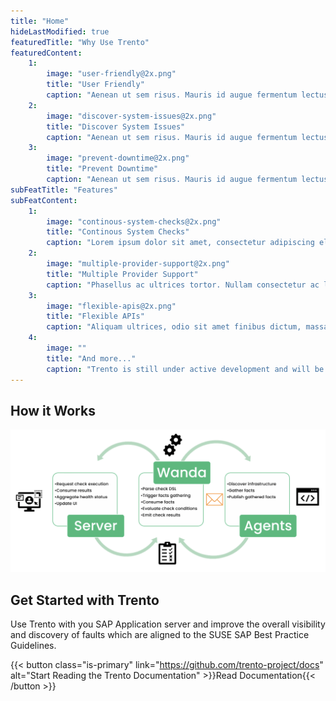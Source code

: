 ```yaml
---
title: "Home"
hideLastModified: true
featuredTitle: "Why Use Trento"
featuredContent:
    1:
        image: "user-friendly@2x.png"
        title: "User Friendly"
        caption: "Aenean ut sem risus. Mauris id augue fermentum lectus placerat tin cidunt."
    2:
        image: "discover-system-issues@2x.png"
        title: "Discover System Issues"
        caption: "Aenean ut sem risus. Mauris id augue fermentum lectus placerat tin cidunt."
    3:
        image: "prevent-downtime@2x.png"
        title: "Prevent Downtime"
        caption: "Aenean ut sem risus. Mauris id augue fermentum lectus placerat tin cidunt."
subFeatTitle: "Features"
subFeatContent:
    1:
        image: "continous-system-checks@2x.png"
        title: "Continous System Checks"
        caption: "Lorem ipsum dolor sit amet, consectetur adipiscing elit. Fusce porttitor, mi vitae varius euismod, tortor erat venenatis orci, ut malesuada lectus arcu quis est."
    2:
        image: "multiple-provider-support@2x.png"
        title: "Multiple Provider Support"
        caption: "Phasellus ac ultrices tortor. Nullam consectetur ac lorem accumsan commodo. Nulla at leo iaculis, posuere lacus non, vulputate ex."
    3:
        image: "flexible-apis@2x.png"
        title: "Flexible APIs"
        caption: "Aliquam ultrices, odio sit amet finibus dictum, massa tortor fringilla neque, ut maximus mauris nisl ac est. Donec quis laoreet metus. In rutrum tellus eu pretium blandit."
    4:
        image: ""
        title: "And more..."
        caption: "Trento is still under active development and will be releasing more features in the upcoming months."
---
```


## How it Works
![Trento Checks Engine](trento-checks-engine@2x.png)

## Get Started with Trento
Use Trento with you SAP Application server and improve the overall visibility and discovery of faults which are aligned to the SUSE SAP Best Practice Guidelines.

{{< button class="is-primary" link="https://github.com/trento-project/docs" alt="Start Reading the Trento Documentation" >}}Read Documentation{{< /button >}}